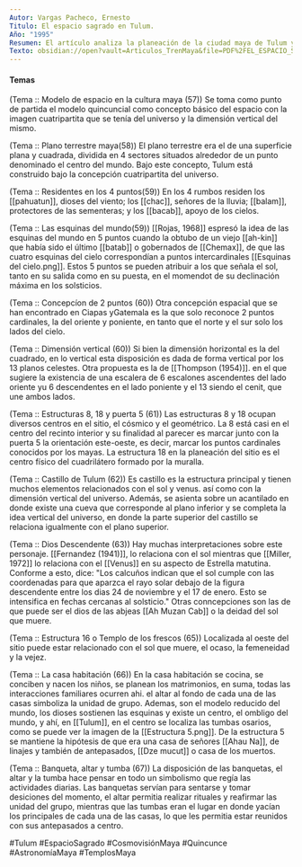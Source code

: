 ```yaml
---
Autor: Vargas Pacheco, Ernesto
Titulo: El espacio sagrado en Tulum.
Año: "1995"
Resumen: El artículo analiza la planeación de la ciudad maya de Tulum y cómo refleja la cosmovisión de los mayas del Posclásico tardío. Se destaca el uso del modelo quincuncial, basado en la imagen cuatripartita del universo y su dimensión vertical. Los puntos cardinales, el Sol, Venus, y la concepción de un "centro sagrado" son fundamentales en la organización del sitio. Elementos como el Castillo, el Templo del Dios Descendente y la Casa del Cenote son ejemplos de cómo la arquitectura integra símbolos cosmológicos y funciones prácticas.
Texto: obsidian://open?vault=Articulos_TrenMaya&file=PDF%2FEL_ESPACIO_SAGRADO_EN_TULUM.pdf
---
```

#### Temas
(Tema :: Modelo de espacio en la cultura maya (57))
	Se toma como punto de partida el modelo quincuncial como concepto básico del espacio con la imagen cuatripartita que se tenía del universo y la dimensión vertical del mismo. 

(Tema :: Plano terrestre maya(58))
	El plano terrestre era el de una superficie plana y cuadrada, dividida en 4 sectores situados alrededor de un punto denominado el centro del mundo. Bajo este concepto, Tulum está construido bajo la concepción cuatripartita del universo. 

(Tema :: Residentes en los 4 puntos(59))
	En los 4 rumbos residen los [[pahuatun]], dioses del viento; los [[chac]], señores de la lluvia; [[balam]], protectores de las sementeras; y los [[bacab]], apoyo de los cielos.

(Tema :: Las esquinas del mundo(59))
	[[Rojas, 1968]] espresó la idea de las esquinas del mundo en 5 puntos cuando la obtubo de un viejo [[ah-kin]] que había sido el último [[batab]] o gobernados de [[Chemax]], de que las cuatro esquinas del cielo correspondían a puntos intercardinales [[Esquinas del cielo.png]].
	Estos 5 puntos se pueden atribuir a los que señala el sol, tanto en su salida como en su puesta, en el momendot de su declinación máxima en los solsticios. 

(Tema :: Concepcíon de 2 puntos (60))
	Otra concepción espacial que se han encontrado en Ciapas yGatemala es la que solo reconoce 2 puntos cardinales, la del oriente y poniente, en tanto que el norte y el sur solo los lados del cielo. 

(Tema :: Dimensión vertical (60))
	Si bien la dimensión horizontal es la del cuadrado, en lo vertical esta disposición es dada de forma vertical por los 13 planos celestes. Otra propuesta es la de [[Thompson (1954)]]. en el que sugiere la existencia de una escalera de 6 escalones ascendentes del lado oriente yu 6 descendentes en el lado poniente y el 13 siendo el cenit, que une ambos lados. 

(Tema :: Estructuras 8, 18 y puerta 5 (61))
	Las estructuras 8 y 18 ocupan diversos centros en el sitio, el cósmico y el geométrico. La 8 está casi en el centro del recinto interior y su finalidad al parecer es marcar junto con la puerta 5 la orientación este-oeste, es decir, marcar los puntos cardinales conocidos por los mayas. La estructura 18 en la planeación del sitio es el centro físico del cuadrilátero formado por la muralla. 

(Tema :: Castillo de Tulum (62))
	Es castillo es la estructura principal y tienen muchos elementos relacionados con el sol y venus. así como con la dimensión vertical del universo. Además, se asienta sobre un acantilado en donde existe una cueva que corresponde al plano inferior y se completa la idea vertical del universo, en donde la  parte superior del castillo se relaciona igualmente con el plano superior. 

(Tema :: Dios Descendente (63))
	Hay muchas interpretaciones sobre este personaje. [[Fernandez (1941)]], lo relaciona con el sol mientras que [[Miller, 1972]] lo relaciona con el [[Venus]] en su aspecto de Estrella matutina. Conforme a esto, dice:
		"Los calcuños indican que el sol cumple con las coordenadas para que aparzca el rayo solar debajo de la figura descendente entre los dias 24 de noviembre y el 17 de enero. Esto se intensifica en fechas cercanas al solsticio."
	Otras conncepciones son las de que puede ser el dios de las abjeas [[Ah Muzan Cab]] o la deidad del sol que muere. 

(Tema :: Estructura 16 o Templo de los frescos (65))
	Localizada al oeste del sitio puede estar relacionado con el sol que muere, el ocaso, la femeneidad y la vejez. 

(Tema :: La casa habitación (66))
	En la casa habitación se cocina, se conciben y nacen los niños, se planean los matrimonios, en suma, todas las interacciones familiares ocurren ahi. el altar al fondo de cada una de las casas simboliza la unidad de grupo. Ademas, son el modelo reducido del mundo, los dioses sostienen las esquinas y existe un centro, el ombligo del mundo, y ahí, en [[Tulum]], en el centro se localiza las tumbas osarios, como se puede ver la imagen de la [[Estructura 5.png]]. 
	De la estructura 5 se mantiene la hipótesis de que era una casa de señores [[Ahau Na]], de linajes y también de antepasados, [[Dze mucut]] o casa de los muertos. 

(Tema :: Banqueta, altar y tumba (67))
	La disposición de las banquetas, el altar y la tumba hace pensar en todo un simbolismo que regía las actividades diarias. Las banquetas servían para sentarse y tomar desiciones del momento, el altar permitia realizar rituales y reafirmar las unidad del grupo, mientras que las tumbas eran el lugar en donde yacían los principales de cada una de las casas, lo que les permitia estar reunidos con sus antepasados a centro. 




#Tulum #EspacioSagrado #CosmovisiónMaya #Quincunce #AstronomíaMaya #TemplosMaya






